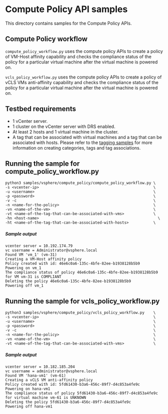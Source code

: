 # Compute Policy API samples

This directory contains samples for the Compute Policy APIs.

## Compute Policy workflow
`compute_policy_workflow.py` uses the compute policy APIs to create a policy of VM-Host affinity capability and checks the compliance status of the policy for a particular virtual machine after the virtual machine is powered on.

`vcls_policy_workflow.py` uses the compute policy APIs to create a policy of vCLS VMs anti-affinity capability and checks the compliance status of the policy for a particular virtual machine after the virtual machine is powered on.

## Testbed requirements
- 1 vCenter server.
- 1 cluster on the vCenter server with DRS enabled.
- At least 2 hosts and 1 virtual machine in the cluster.
- A tag that can be associated with virtual machines and a tag that can be associated with hosts. Please refer to the [tagging samples](https://github.com/vmware/vsphere-automation-sdk-python/tree/master/samples/vsphere/tagging) for more information on creating categories, tags and tag associations.

## Running the sample for compute_policy_workflow.py
```
python3 samples/vsphere/compute_policy/compute_policy_workflow.py \
-s <vcenter-ip>                                                   \
-u <username>                                                     \
-p <password>                                                     \
-v -c                                                             \
-n <name-for-the-policy>                                          \
-vn <name-of-the-vm>                                              \
-vt <name-of-the-tag-that-can-be-associated-with-vms>             \
-hn <host-name>                                                     \
-ht <name-of-the-tag-that-can-be-associated-with-hosts>           \
```

##### Sample output
```
vcenter server = 10.192.174.79
vc username = Administrator@vsphere.local
Found VM 'vm_1' (vm-31)
Creating a VM-Host affinity policy
Policy created with id: 46e6c0a6-135c-4bfe-82ee-b1938128b5b9
Powering on vm_1
The compliance status of policy 46e6c0a6-135c-4bfe-82ee-b1938128b5b9 for VM vm-31 is COMPLIANT
Deleting the policy 46e6c0a6-135c-4bfe-82ee-b1938128b5b9
Powering off vm_1
```


## Running the sample for vcls_policy_workflow.py
```
python3 samples/vsphere/compute_policy/vcls_policy_workflow.py    \
-s <vcenter-ip>                                                   \
-u <username>                                                     \
-p <password>                                                     \
-v -c                                                             \
-n <name-for-the-policy>                                          \
-vn <name-of-the-vm>                                              \
-vt <name-of-the-tag-that-can-be-associated-with-vms>             \
```


##### Sample output
```
vcenter server = 10.182.185.204
vc username = administrator@vsphere.local
Found VM 'hana-vm1' (vm-61)
Creating a vCLS VM anti-affinity policy
Policy created with id: 5fd61430-b3a6-456c-89f7-d4c853a4fe9c
Powering on hana-vm1
The compliance status of policy 5fd61430-b3a6-456c-89f7-d4c853a4fe9c for virtual machine vm-61 is UNKNOWN
Deleting the policy 5fd61430-b3a6-456c-89f7-d4c853a4fe9c
Powering off hana-vm1
```
